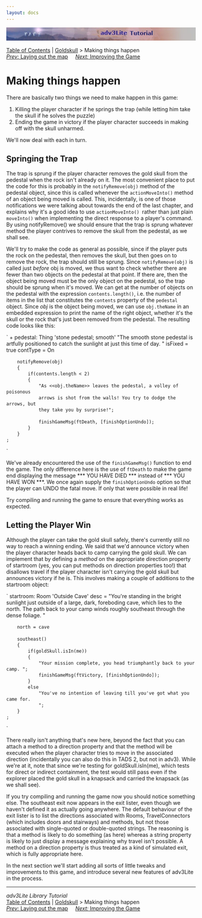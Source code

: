 ```yaml
---
layout: docs
---
```

<div class="topbar">

<img src="topbar.jpg" data-border="0" />

</div>

<div class="nav">

<a href="toc.html" class="nav">Table of Contents</a> \|
<a href="revisit.html" class="nav">Goldskull</a> \> Making things
happen  
<span class="navnp"><a href="goldmap.html" class="nav"><em>Prev:</em> Laying out the map</a>
    <a href="improving.html" class="nav"><em>Next:</em> Improving the
Game</a>     </span>

</div>



# Making things happen

There are basically two things we need to make happen in this game:

1.  Killing the player character if he springs the trap (while letting
    him take the skull if he solves the puzzle)
2.  Ending the game in victory if the player character succeeds in
    making off with the skull unharmed.

We'll now deal with each in turn.

## Springing the Trap

The trap is sprung if the player character removes the gold skull from
the pedestal when the rock isn't already on it. The most convenient
place to put the code for this is probably in the
`notifyRemove(obj)` method of the pedestal
object, since this is called whenever the
`actionMoveInto()` method of an object being
moved is called. This, incidentally, is one of those notifications we
were talking about towards the end of the last chapter, and explains why
it's a good idea to use `actionMoveInto()
`rather than just plain `moveInto()` when
implementing the direct response to a player's command. By using
notifyRemove() we should ensure that the trap is sprung whatever method
the player contrives to remove the skull from the pedestal, as we shall
see.

We'll try to make the code as general as possible, since if the player
puts the rock on the pedestal, then removes the skull, but then goes on
to remove the rock, the trap should still be sprung. Since
`notifyRemove(obj)` is called just *before* obj
is moved, we thus want to check whether there are fewer than two objects
on the pedestal at that point. If there are, then the object being moved
must be the only object on the pedestal, so the trap should be sprung
when it's moved. We can get at the number of objects on the pedestal
with the expression `contents.length()`, i.e.
the number of items in the list that constitutes the
`contents` property of the
`pedestal` object. Since *obj* is the object
being moved, we can use `obj.theName` in an
embedded expression to print the name of the right object, whether it's
the skull or the rock that's just been removed from the pedestal. The
resulting code looks like this:

`
    + pedestal: Thing 'stone pedestal; smooth'
        "The smooth stone pedestal is artfully positioned to catch the sunlight at
        just this time of day. "
        isFixed = true
        contType = On
        
        notifyRemove(obj)
        {
            if(contents.length < 2)
            {
                "As <<obj.theName>> leaves the pedestal, a volley of poisonous
                arrows is shot from the walls! You try to dodge the arrows, but
                they take you by surprise!";  
                
                finishGameMsg(ftDeath, [finishOptionUndo]);  
            }
        }
    ;
`

We've already encountered the use of the
`finishGameMsg()` function to end the game. The
only difference here is the use of `ftDeath` to
make the game end displaying the message \*\*\* YOU HAVE DIED \*\*\*
instead of \*\*\* YOU HAVE WON \*\*\*. We once again supply the
`finishOptionUndo` option so that the player can
UNDO the fatal move. If only that were possible in real life!

Try compiling and running the game to ensure that everything works as
expected.

## Letting the Player Win

Although the player can take the gold skull safely, there's currently
still no way to reach a winning ending. We said that we'd announce
victory when the player character heads back to camp carrying the gold
skull. We can implement that by defining a *method* on the appropriate
direction property of startroom (yes, you can put methods on direction
properties too!) that disallows travel if the player character isn't
carrying the gold skull but announces victory if he is. This involves
making a couple of additions to the startroom object:

`
    startroom: Room 'Outside Cave'
        desc = "You're standing in the bright sunlight just outside of a large,
            dark, foreboding cave, which lies to the north. The path back to your
            camp winds roughly southeast through the dense foliage. " 
        
        north = cave 
        
        southeast()
        {
            if(goldSkull.isIn(me))
            {
                "Your mission complete, you head triumphantly back to your camp. ";
                finishGameMsg(ftVictory, [finishOptionUndo]);
            }
            else
                "You've no intention of leaving till you've got what you came for.
                ";
        }
    ;
`

There really isn't anything that's new here, beyond the fact that you
can attach a method to a direction property and that the method will be
executed when the player character tries to move in the associated
direction (incidentally you can also do this in TADS 2, but not in
adv3). While we're at it, note that since we're testing for
goldSkull.isIn(me), which tests for direct or indirect containment, the
test would still pass even if the explorer placed the gold skull in a
knapsack and carried the knapsack (as we shall see).

If you try compiling and running the game now you should notice
something else. The southeast exit now appears in the exit lister, even
though we haven't defined it as actually going anywhere. The default
behaviour of the exit lister is to list the directions associated with
Rooms, TravelConnectors (which includes doors and stairways) and
methods, but not those associated with single-quoted or double-quoted
strings. The reasoning is that a method is likely to do something (as
here) whereas a string property is likely to just display a message
explaining why travel isn't possible. A method on a direction property
is thus treated as a kind of simulated exit, which is fully appropriate
here.

In the next section we'll start adding all sorts of little tweaks and
improvements to this game, and introduce several new features of
adv3Lite in the process.



------------------------------------------------------------------------

<div class="navb">

*adv3Lite Library Tutorial*  
<a href="toc.html" class="nav">Table of Contents</a> \|
<a href="revisit.html" class="nav">Goldskull</a> \> Making things
happen  
<span class="navnp"><a href="goldmap.html" class="nav"><em>Prev:</em> Laying out the map</a>
    <a href="improving.html" class="nav"><em>Next:</em> Improving the
Game</a>     </span>

</div>
